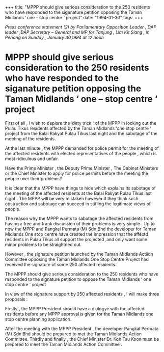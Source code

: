 +++ 
title: "MPPP should give serious consideration to the 250 residents who have responded to the siganature petition opposing the Taman Midlands ‘ one – stop centre ‘ project"
date: "1994-01-30"
tags:
+++

_Press conference statement (2) by Parliamentary Opposition Leader , DAP leader ,DAP Secretary – General and MP for Tanjung , Lim Kit Siang , in Penang on Sunday , January 30,1994 at 12 noon_

# MPPP should give serious consideration to the 250 residents who have responded to the siganature petition opposing the Taman Midlands ‘ one – stop centre ‘ project 

First of all , I wish to deplore the ‘dirty trick ‘ of the MPPP in locking out the Pulau Tikus residents affected by the Taman Midlands ‘one stop centre ‘ project from the Balai Rakyat Pulau Tikus last night and the sabotage of the meeting of the residents.</u>

At the last minute , the MPPP demanded for police permit for the meeting of the affected residents with elected representatives of the people , which is most ridiculous and unfair.

Have the Prime Minister , the Deputy Prime Minister , The Cabinet Ministers or the Chief Minister to apply for police permits before the meeting the people over their problems?

It is clear that the MPPP have things to hide which explains its sabotage of  the meeting of the affected residents at the Balai Rakyat Pulau Tikus last night . The MPPP will be very mistaken however if they think such obstruction and sabotage can succeed in stifling the legitimate views of people.

The reason why the MPPP wants to sabotage the affected residents from having a free and frank discussion of their problems is very simple . Up to now the MPPP and Pangkal Permata (M) Sdn Bhd the developer for Taman Midlands One stop centre have created the impression that the affectd residents in Pulau Tikus all support the projected ,and only want some minor problems to be straightned out.

However , the signature petition launched by the Taman Midlands Actiion Committee opposing the Taman Midlands One Stop Centre Project had received the signature of some 250 affected residents.

The MPPP should give serious consideration to the 250 residents who have responded to the signature petition to oppose the Taman Midlands ‘ one stop centre ‘ project 

In view of the signature support by 250 affected residents , I will make three proposals :

Firstly , the MPPP President should have a dialogye with the affected residents before any MPPP approval is given for the Taman Midlands one stop centre planning application.

After the meeting with the MPPP President , the developer Pangkal Permata (M) Sdn Bhd should be prepared to met the Taman Midlands Action Committee.
Thirdly and finally , the Chief Minister Dr. Koh Tsu Koon must be prepared to meet the Taman Midlands Action Committee .
 
